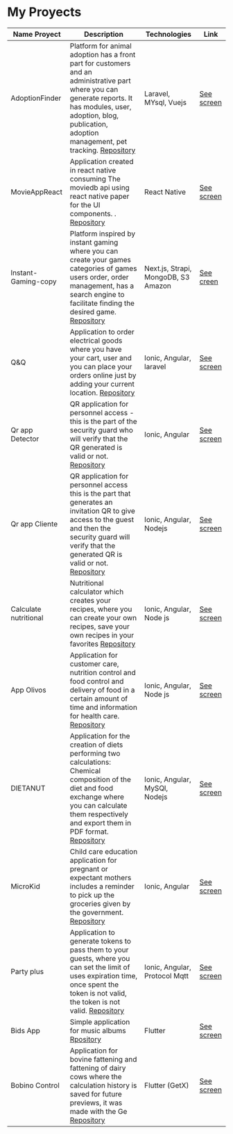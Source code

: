 # My Proyects

Name Proyect| Description | Technologies|  Link
------------ | ------------- | ------------- | -------------
AdoptionFinder| Platform for animal adoption has a front part for customers and an administrative part where you can generate reports. It has modules, user, adoption, blog, publication, adoption management, pet tracking. [Repository](https://github.com/xandyx2014/Adoption-finder) | Laravel, MYsql, Vuejs| [See screen](https://github.com/xandyx2014/Adoption-finder/blob/main/README.md)
MovieAppReact| Application created in react native consuming The moviedb api using react native paper for the UI components. . [Repository](https://github.com/xandyx2014/My-Movie-app) | React  Native | [See screen](https://github.com/xandyx2014/My-Movie-app/blob/main/README.md)
Instant-Gaming-copy | Platform inspired by instant gaming where you can create your games categories of games users order, order management, has a search engine to facilitate finding the desired game. [Repository](https://github.com/xandyx2014/instant-gaming-copy) | Next.js, Strapi, MongoDB, S3 Amazon  | [See creen](https://github.com/xandyx2014/instant-gaming-copy/blob/main/README.md)
Q&Q | Application to order electrical goods where you have your cart, user and you can place your orders online just by adding your current location. [Repository](https://github.com/xandyx2014/Q-Q-app) | Ionic, Angular, laravel  | [See screen](https://github.com/xandyx2014/Q-Q-app/blob/main/README.md)
Qr app Detector | QR application for personnel access - this is the part of the security guard who will verify that the QR generated is valid or not. [Repository](https://github.com/xandyx2014/Qr.guard-detector) | Ionic, Angular | [See screen](https://github.com/xandyx2014/Qr.guard-detector/blob/main/README.md)
Qr app Cliente | QR application for personnel access this is the part that generates an invitation QR to give access to the guest and then the security guard will verify that the generated QR is valid or not. [Repository](https://github.com/xandyx2014/Qr-Guard-cliente) | Ionic, Angular, Nodejs | [See screen](https://github.com/xandyx2014/Qr-Guard-cliente/blob/main/README.md)
Calculate nutritional | Nutritional calculator which creates your recipes, where you can create your own recipes, save your own recipes in your favorites [Repository](https://github.com/xandyx2014/Calculadora-nutricional)  | Ionic, Angular, Node js | [See screen](https://github.com/xandyx2014/Calculadora-nutricional/blob/master/readme.md)
App Olivos | Application for customer care, nutrition control and food control and delivery of food in a certain amount of time and information for health care. [Repository](https://github.com/xandyx2014/Control-nutricional-Frontend-App) | Ionic, Angular, Node js | [See screen](https://github.com/xandyx2014/Control-nutricional-Frontend-App/blob/master/README.md)
DIETANUT | Application for the creation of diets performing two calculations: Chemical composition of the diet and food exchange where you can calculate them respectively and export them in PDF format. [Repository](https://github.com/xandyx2014/Control-de-dieta-app)| Ionic, Angular, MySQl, Nodejs | [See screen](https://github.com/xandyx2014/Control-de-dieta-app/blob/main/README.md)
MicroKid | Child care education application for pregnant or expectant mothers includes a reminder to pick up the groceries given by the government. [Repository](https://github.com/xandyx2014/microkitApp) | Ionic, Angular | [See screen](https://github.com/xandyx2014/microkitApp/blob/master/README.md)
Party plus | Application to generate tokens to pass them to your guests, where you can set the limit of uses expiration time, once spent the token is not valid, the token is not valid. [Repository](https://github.com/xandyx2014/app-qr-party) | Ionic, Angular, Protocol Mqtt | [See screen](https://github.com/xandyx2014/app-qr-party/blob/main/README.md)
Bids App | Simple application for music albums [Rpository](https://github.com/xandyx2014/Bids-app)| Flutter | [See screen](https://github.com/xandyx2014/Bids-app/blob/main/README.md)
Bobino Control | Application for bovine fattening and fattening of dairy cows where the calculation history is saved for future previews, it was made with the Ge [Repository](https://github.com/xandyx2014/control_bobino_app) | Flutter (GetX) | [See screen](https://github.com/xandyx2014/control_bobino_app/blob/master/README.md)
